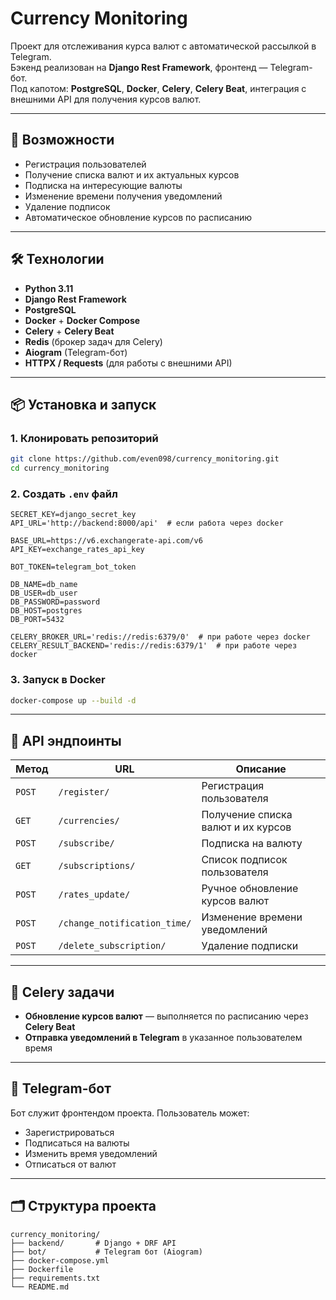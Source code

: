 # Currency Monitoring

Проект для отслеживания курса валют с автоматической рассылкой в Telegram.  
Бэкенд реализован на **Django Rest Framework**, фронтенд — Telegram-бот.  
Под капотом: **PostgreSQL**, **Docker**, **Celery**, **Celery Beat**, интеграция с внешними API для получения курсов валют.

---

## 🚀 Возможности
- Регистрация пользователей
- Получение списка валют и их актуальных курсов
- Подписка на интересующие валюты
- Изменение времени получения уведомлений
- Удаление подписок
- Автоматическое обновление курсов по расписанию

---

## 🛠 Технологии
- **Python 3.11**
- **Django Rest Framework**
- **PostgreSQL**
- **Docker** + **Docker Compose**
- **Celery** + **Celery Beat**
- **Redis** (брокер задач для Celery)
- **Aiogram** (Telegram-бот)
- **HTTPX / Requests** (для работы с внешними API)

---

## 📦 Установка и запуск

### 1. Клонировать репозиторий
```bash
git clone https://github.com/even098/currency_monitoring.git
cd currency_monitoring
```

### 2. Создать `.env` файл
```env
SECRET_KEY=django_secret_key
API_URL='http://backend:8000/api'  # если работа через docker

BASE_URL=https://v6.exchangerate-api.com/v6
API_KEY=exchange_rates_api_key

BOT_TOKEN=telegram_bot_token

DB_NAME=db_name
DB_USER=db_user
DB_PASSWORD=password
DB_HOST=postgres
DB_PORT=5432

CELERY_BROKER_URL='redis://redis:6379/0'  # при работе через docker
CELERY_RESULT_BACKEND='redis://redis:6379/1'  # при работе через docker
```

### 3. Запуск в Docker
```bash
docker-compose up --build -d
```

---

## 🔌 API эндпоинты

| Метод | URL | Описание |
|-------|-----|----------|
| `POST` | `/register/` | Регистрация пользователя |
| `GET`  | `/currencies/` | Получение списка валют и их курсов |
| `POST` | `/subscribe/` | Подписка на валюту |
| `GET`  | `/subscriptions/` | Список подписок пользователя |
| `POST` | `/rates_update/` | Ручное обновление курсов валют |
| `POST` | `/change_notification_time/` | Изменение времени уведомлений |
| `POST` | `/delete_subscription/` | Удаление подписки |

---

## 🔄 Celery задачи
- **Обновление курсов валют** — выполняется по расписанию через **Celery Beat**
- **Отправка уведомлений в Telegram** в указанное пользователем время

---

## 🤖 Telegram-бот
Бот служит фронтендом проекта. Пользователь может:
- Зарегистрироваться
- Подписаться на валюты
- Изменить время уведомлений
- Отписаться от валют

---

## 🗂 Структура проекта
```
currency_monitoring/
├── backend/       # Django + DRF API
├── bot/           # Telegram бот (Aiogram)
├── docker-compose.yml
├── Dockerfile
├── requirements.txt
└── README.md
```
